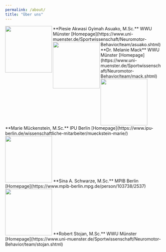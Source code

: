 ```yaml
---
permalink: /about/
title: "Über uns"
---
```



<img align="left" src="/MONALI-webpage/assets/images/Piesie.jpg" width="150">
**Piesie Akwasi Gyimah Asuako, M.Sc.**  
WWU Münster 
[Homepage](https://www.uni-muenster.de/Sportwissenschaft/Neuromotor-Behavior/team/asuako.shtml)  
<pasuako@uni-muenster.de>      


<img align="left" src="/MONALI-webpage/assets/images/Passbild.jpg" width="150">    
**Dr. Melanie Mack**    
WWU Münster  
[Homepage](https://www.uni-muenster.de/Sportwissenschaft/Neuromotor-Behavior/team/mack.shtml)  
<melanie.mack@uni-muenster.de>


<img src="/MONALI-webpage/assets/images/Marie.jpg" width="150">    
**Marie Mückenstein, M.Sc.**    
IPU Berlin
[Homepage](https://www.ipu-berlin.de/wissenschaftliche-mitarbeiter/mueckstein-marie/)  
<marie.mueckstein@ipu-berlin.de>


<img src="/MONALI-webpage/assets/images/Sina.jpg" width="150">    
**Sina A. Schwarze, M.Sc.**    
MPIB Berlin
[Homepage](https://www.mpib-berlin.mpg.de/person/103738/2537)  
<schwarze@mpib-berlin.mpg.de>


<img src="/MONALI-webpage/assets/images/Robert.jpg" width="150">    
**Robert Stojan,  M.Sc.**    
WWU Münster    
[Homepage](https://www.uni-muenster.de/Sportwissenschaft/Neuromotor-Behavior/team/stojan.shtml)  
<robert.stojan@uni-muenster.de>



